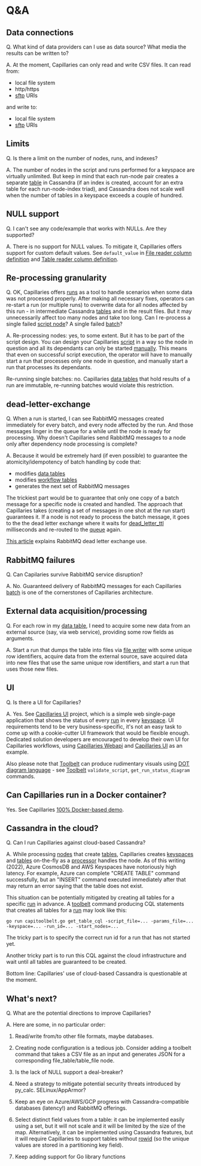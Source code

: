 Q&A
===

## Data connections

Q. What kind of data providers can I use as data source? What media the results can be written to?

A. At the moment, Capillaries can only read and write CSV files. It can read from:
- local file system
- http/https
- [sftp](./glossary.md#sftp-uris) URIs

and write to:
- local file system
- [sftp](./glossary.md#sftp-uris) URIs

## Limits

Q. Is there a limit on the number of nodes, runs, and indexes?

A. The number of nodes in the script and runs performed for a keyspace are virtually unlimited. But keep in mind that each run-node pair creates a separate [table](glossary.md#table) in Cassandra (if an index is created, account for an extra table for each run-node-index triad), and Cassandra does not scale well when the number of tables in a keyspace exceeds a couple of hundred.

## NULL support

Q. I can't see any code/example that works with NULLs. Are they supported?

A. There is no support for NULL values. To mitigate it, Capillaries offers support for custom default values. See `default_value` in [File reader column definition](glossary.md#file-reader-column-definition) and [Table reader column definition](glossary.md#table-reader-column-definition).

## Re-processing granularity

Q. OK, Capillaries offers [runs](glossary.md#run) as a tool to handle scenarios when some data was not processed properly. After making all necessary fixes, operators can re-start a run (or multiple runs) to overwrite data for all nodes affected by this run - in intermediate Cassandra [tables](glossary.md#table) and in the result files. But it may unnecessarily affect too many nodes and take too long. Can I re-process a single failed [script node](glossary.md#script-node)? A single failed [batch](glossary.md#data-batch)?

A. Re-processing nodes: yes, to some extent. But it has to be part of the script design. You can design your Capillaries [script](glossary.md#script) in a way so the node in question and all its dependants can only be started [manually](scriptconfig.md#start_policy). This means that even on successful script execution, the operator will have to manually start a run that processes only one node in question, and manually start a run that processes its dependants.  

Re-running single batches: no. Capillaries [data tables](glossary.md#data-table) that hold results of a run are immutable, re-running batches would violate this restriction.

## dead-letter-exchange

Q. When a run is started, I can see RabbitMQ messages created immediately for every batch, and every node affected by the run. And those messages linger in the queue for a while until the node is ready for processing. Why doesn't Capillaries send RabbitMQ messages to a node only after dependency node processing is complete?

A. Because it would be extremely hard (if even possible) to guarantee the atomicity/idempotency of batch handling by code that:
- modifies [data tables](glossary.md#data-table)
- modifies [workflow tables](glossary.md#workflow-table)
- generates the next set of RabbitMQ messages

The trickiest part would be to guarantee that only one copy of a batch message for a specific node is created and handled. The approach that Capillaries takes (creating a set of messages in one shot at the run start) guarantees it. If a node is not ready to process the batch message, it goes to the the dead letter exchange where it waits for [dead_letter_ttl](binconfig.md#dead_letter_ttl) milliseconds and re-routed to the [queue](glossary.md#processor-queue) again.

[This article](https://www.cloudamqp.com/blog/when-and-how-to-use-the-rabbitmq-dead-letter-exchange.html) explains RabbitMQ dead letter exchange use.

## RabbitMQ failures

Q. Can Capilaries survive RabbitMQ service disruption?

A. No. Guaranteed delivery of RabbitMQ messages for each Capillaries [batch](glossary.md#data-batch) is one of the cornerstones of Capillaries architecture.

## External data acquisition/processing

Q. For each row in my [data table](glossary.md#data-table), I need to acquire some new data from an external source (say, via web service), providing some row fields as arguments.

A. Start a run that dumps the table into files via [file writer](glossary.md#table_file) with some unique row identifiers, acquire data from the external source, save acquired data into new files that use the same unique row identifiers, and start a run that uses those new files.

## UI

Q. Is there a UI for Capillaries?

A. Yes. See [Capillaries UI](../ui/README.md) project, which is a simple web single-page application that shows the status of every [run](glossary.md#run) in every [keyspace](glossary.md#keyspace). UI requirements tend to be very business-specific, it's not an easy task to come up with a cookie-cutter UI framework that would be flexible enough. Dedicated solution developers are encouraged to develop their own UI for Capillaries workflows, using [Capillaries Webapi](glossary.md#webapi) and [Capillaries UI](../ui/README.md) as an example.

Also please note that [Toolbelt](glossary.md#toolbelt) can produce rudimentary visuals using [DOT diagram language](glossary.md#dot-diagrams) - see [Toolbelt](glossary.md#toolbelt) `validate_script`, `get_run_status_diagram` commands.

## Can Capillaries run in a Docker container?

Yes. See Capillaries [100% Docker-based demo](started.md#run-100-dockerized-capillaries-demo).

## Cassandra in the cloud?

Q. Can I run Capillaries against cloud-based Cassandra?

A. While processing [nodes](glossary.md#script-node) that create [tables](glossary.md#table), Capillaries creates [keyspaces](glossary.md#keyspace) and [tables](glossary.md#table) on-the-fly as a [processor](glossary.md#processor) handles the node. As of this writing (2022), Azure CosmosDB and AWS Keyspaces have notoriously high latency. For example, Azure can complete "CREATE TABLE" command successfully, but an "INSERT" command executed immediately after that may return an error saying that the table does not exist.

This situation can be potentially mitigated by creating all tables for a specific [run](glossary.md#run) in advance. A [toolbelt](glossary.md#toolbelt) command producing CQL statements that creates all tables for a [run](glossary.md#run) may look like this:

``` 
go run capitoolbelt.go get_table_cql -script_file=... -params_file=... -keyspace=... -run_id=... -start_nodes=...
```

The tricky part is to specify the correct run id for a run that has not started yet.

Another tricky part is to run this CQL against the cloud infrastructure and wait until all tables are guaranteed to be created.

Bottom line: Capillaries' use of cloud-based Cassandra is questionable at the moment.

## What's next?

Q. What are the potential directions to improve Capillaries?

A. Here are some, in no particular order:

1. Read/write from/to other file formats, maybe databases.

2. Creating node configuration is a tedious job. Consider adding a toolbelt command that takes a CSV file as an input and generates JSON for a corresponding file_table/table_file node.

3. Is the lack of NULL support a deal-breaker?

4. Need a strategy to mitigate potential security threats introduced by py_calc. SELinux/AppArmor?

5. Keep an eye on Azure/AWS/GCP progress with Cassandra-compatible databases (latency!) and RabbitMQ offerings.

6. Select distinct field values from a table: it can be implemented easily using a set, but it will not scale and it will be limited by the size of the map. Alternatively, it can be implemented using Cassandra features, but it will require Capillaries to support tables without [rowid](glossary.md#rowid) (so the unique values are stored in a partitioning key field).

7. Keep adding support for Go library functions